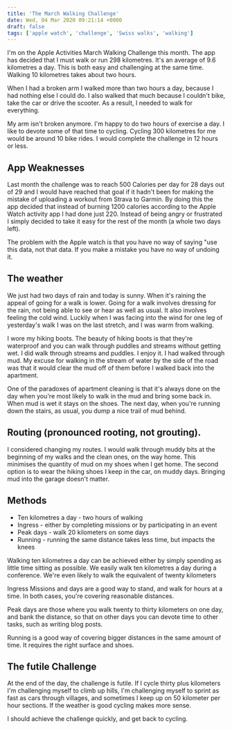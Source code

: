 ```yaml
---
title: 'The March Walking Challenge'
date: Wed, 04 Mar 2020 09:21:14 +0000
draft: false
tags: ['apple watch', 'challenge', 'Swiss walks', 'walking']
---
```


I'm on the Apple Activities March Walking Challenge this month. The app has decided that I must walk or run 298 kilometres. It's an average of 9.6 kilometres a day. This is both easy and challenging at the same time. Walking 10 kilometres takes about two hours.

When I had a broken arm I walked more than two hours a day, because I had nothing else I could do. I also walked that much because I couldn't bike, take the car or drive the scooter. As a result, I needed to walk for everything.

My arm isn't broken anymore. I'm happy to do two hours of exercise a day. I like to devote some of that time to cycling. Cycling 300 kilometres for me would be around 10 bike rides. I would complete the challenge in 12 hours or less.

App Weaknesses
--------------

Last month the challenge was to reach 500 Calories per day for 28 days out of 29 and I would have reached that goal if it hadn't been for making the mistake of uploading a workout from Strava to Garmin. By doing this the app decided that instead of burning 1200 calories according to the Apple Watch activity app I had done just 220. Instead of being angry or frustrated I simply decided to take it easy for the rest of the month (a whole two days left).

The problem with the Apple watch is that you have no way of saying "use this data, not that data. If you make a mistake you have no way of undoing it.

The weather
-----------

We just had two days of rain and today is sunny. When it's raining the appeal of going for a walk is lower. Going for a walk involves dressing for the rain, not being able to see or hear as well as usual. It also involves feeling the cold wind. Luckily when I was facing into the wind for one leg of yesterday's walk I was on the last stretch, and I was warm from walking.

I wore my hiking boots. The beauty of hiking boots is that they're waterproof and you can walk through puddles and streams without getting wet. I did walk through streams and puddles. I enjoy it. I had walked through mud. My excuse for walking in the stream of water by the side of the road was that it would clear the mud off of them before I walked back into the apartment.

One of the paradoxes of apartment cleaning is that it's always done on the day when you're most likely to walk in the mud and bring some back in. When mud is wet it stays on the shoes. The next day, when you're running down the stairs, as usual, you dump a nice trail of mud behind.

Routing (pronounced rooting, not grouting).
-------------------------------------------

I considered changing my routes. I would walk through muddy bits at the beginning of my walks and the clean ones, on the way home. This minimises the quantity of mud on my shoes when I get home. The second option is to wear the hiking shoes I keep in the car, on muddy days. Bringing mud into the garage doesn't matter.

Methods
-------

*   Ten kilometres a day - two hours of walking
*   Ingress - either by completing missions or by participating in an event
*   Peak days - walk 20 kilometers on some days
*   Running - running the same distance takes less time, but impacts the knees

Walking ten kilometres a day can be achieved either by simply spending as little time sitting as possible. We easily walk ten kilometres a day during a conference. We're even likely to walk the equivalent of twenty kilometers

Ingress Missions and days are a good way to stand, and walk for hours at a time. In both cases, you're covering reasonable distances.

Peak days are those where you walk twenty to thirty kilometers on one day, and bank the distance, so that on other days you can devote time to other tasks, such as writing blog posts.

Running is a good way of covering bigger distances in the same amount of time. It requires the right surface and shoes.

The futile Challenge
--------------------

At the end of the day, the challenge is futile. If I cycle thirty plus kilometers I'm challenging myself to climb up hills, I'm challenging myself to sprint as fast as cars through villages, and sometimes I keep up on 50 kilometer per hour sections. If the weather is good cycling makes more sense.

I should achieve the challenge quickly, and get back to cycling.